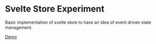 # Svelte Store Experiment

Basic implementation of svelte store to have an idea of event driven state management.

[Demo](https://codesandbox.io/s/delicate-http-eqt3c)
